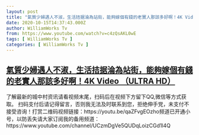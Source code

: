 ```yaml
---
layout: post
title: "氣質少婦遇人不淑，生活拮据淪為站街，能夠嫁個有錢的老實人那該多好啊！4K Video （ULTRA HD）"
date: 2020-10-15T14:37:43.000Z
author: WilliamWorks Tv
from: https://www.youtube.com/watch?v=c4zQsAKL0wE
tags: [ WilliamWorks Tv ]
categories: [ WilliamWorks Tv ]
---
```

<!--1602772663000-->
[氣質少婦遇人不淑，生活拮据淪為站街，能夠嫁個有錢的老實人那該多好啊！4K Video （ULTRA HD）](https://www.youtube.com/watch?v=c4zQsAKL0wE)
------

<div>
了解最新的城中村资讯请看视频末尾，扫码后在视频下方留下QQ,微信等方式获取。 扫码支付后请记得留言，否则我无法及时联系到您，拒绝伸手党，未支付不接受咨询！打赏二维码视频链接：https://youtu.be/qaZFvgEOzho频道已开通小号，以防丢失请大家订阅我的备用频道：https://www.youtube.com/channel/UCzmDgVe5QUDqLoizCGd1l4Q
</div>
